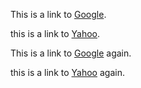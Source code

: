 This is a link to [Google](https://www.google.com).

this is a link to [Yahoo](https://www.yahoo434234esdsadasd.com).

This is a link to [Google](https://www.google.com) again.

this is a link to [Yahoo](https://www.yahoo434234esdsadasd.com) again.